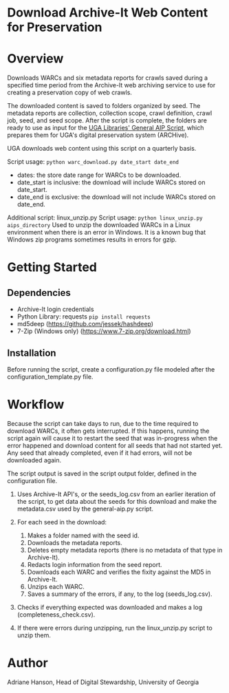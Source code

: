 # Download Archive-It Web Content for Preservation

# Overview
Downloads WARCs and six metadata reports for crawls saved during a specified time period 
from the Archive-It web archiving service to use for creating a preservation copy of web crawls.

The downloaded content is saved to folders organized by seed.
The metadata reports are collection, collection scope, crawl definition, crawl job, seed, and seed scope. 
After the script is complete, the folders are ready to use as input for the [UGA Libraries' General AIP Script](https://github.com/uga-libraries/general-aip), 
which prepares them for UGA's digital preservation system (ARCHive).

UGA downloads web content using this script on a quarterly basis.  

Script usage: `python warc_download.py date_start date_end`

   * dates: the store date range for WARCs to be downloaded.
   * date_start is inclusive: the download will include WARCs stored on date_start.
   * date_end is exclusive: the download will not include WARCs stored on date_end.

Additional script: linux_unzip.py
Script usage: `python linux_unzip.py aips_directory`
Used to unzip the downloaded WARCs in a Linux environment when there is an error in Windows.
It is a known bug that Windows zip programs sometimes results in errors for gzip.

# Getting Started

## Dependencies

* Archive-It login credentials
* Python Library: requests `pip install requests`
* md5deep (https://github.com/jessek/hashdeep)
* 7-Zip (Windows only) (https://www.7-zip.org/download.html)

## Installation

Before running the script, create a configuration.py file modeled after the configuration_template.py file.

# Workflow

Because the script can take days to run, due to the time required to download WARCs, it often gets interrupted. 
If this happens, running the script again will cause it to restart the seed that was in-progress when the error happened 
and download content for all seeds that had not started yet.
Any seed that already completed, even if it had errors, will not be downloaded again.

The script output is saved in the script output folder, defined in the configuration file.

1. Uses Archive-It API's, or the seeds_log.csv from an earlier iteration of the script, 
   to get data about the seeds for this download and make the metadata.csv used by the general-aip.py script. 
   

2. For each seed in the download:
   1. Makes a folder named with the seed id.
   2. Downloads the metadata reports.
   3. Deletes empty metadata reports (there is no metadata of that type in Archive-It).
   4. Redacts login information from the seed report.
   5. Downloads each WARC and verifies the fixity against the MD5 in Archive-It.
   6. Unzips each WARC.      
   7. Saves a summary of the errors, if any, to the log (seeds_log.csv).

   
3. Checks if everything expected was downloaded and makes a log (completeness_check.csv).


4. If there were errors during unzipping, run the linux_unzip.py script to unzip them.


# Author
Adriane Hanson, Head of Digital Stewardship, University of Georgia
